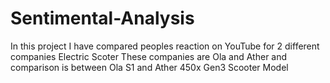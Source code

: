 # Sentimental-Analysis
In this  project I have compared peoples reaction on YouTube for 2 different companies Electric Scoter
These companies are Ola and Ather and comparison is between Ola S1 and Ather 450x Gen3 Scooter Model
